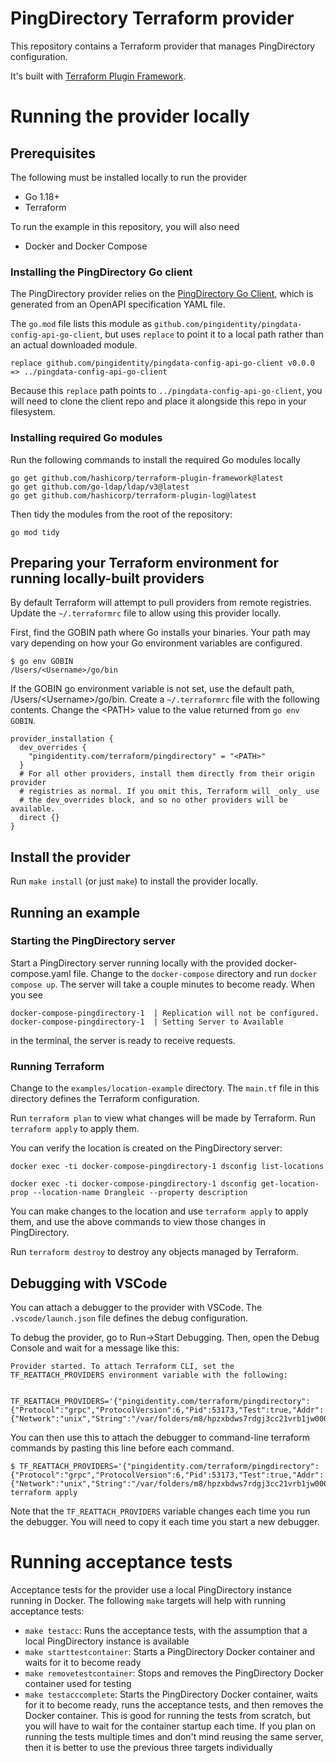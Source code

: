 # PingDirectory Terraform provider
This repository contains a Terraform provider that manages PingDirectory configuration.

It's built with [Terraform Plugin Framework](https://github.com/hashicorp/terraform-plugin-framework).

# Running the provider locally
## Prerequisites
The following must be installed locally to run the provider
- Go 1.18+
- Terraform

To run the example in this repository, you will also need
- Docker and Docker Compose

### Installing the PingDirectory Go client
The PingDirectory provider relies on the [PingDirectory Go Client](https://gitlab.corp.pingidentity.com/henryrecker/pingdata-config-api-go-client), which is generated from an OpenAPI specification YAML file.

The `go.mod` file lists this module as `github.com/pingidentity/pingdata-config-api-go-client`, but uses `replace` to point it to a local path rather than an actual downloaded module.

```
replace github.com/pingidentity/pingdata-config-api-go-client v0.0.0 => ../pingdata-config-api-go-client
```

Because this `replace` path points to `../pingdata-config-api-go-client`, you will need to clone the client repo and place it alongside this repo in your filesystem.

### Installing required Go modules
Run the following commands to install the required Go modules locally
```
go get github.com/hashicorp/terraform-plugin-framework@latest
go get github.com/go-ldap/ldap/v3@latest
go get github.com/hashicorp/terraform-plugin-log@latest
```

Then tidy the modules from the root of the repository:

`go mod tidy`

## Preparing your Terraform environment for running locally-built providers
By default Terraform will attempt to pull providers from remote registries. Update the `~/.terraformrc` file to allow using this provider locally.

First, find the GOBIN path where Go installs your binaries. Your path may vary depending on how your Go environment variables are configured.
```
$ go env GOBIN
/Users/<Username>/go/bin
```

If the GOBIN go environment variable is not set, use the default path, /Users/\<Username\>/go/bin. Create a `~/.terraformrc` file with the following contents. Change the \<PATH\> value to the value returned from `go env GOBIN`.

```
provider_installation {
  dev_overrides {
    "pingidentity.com/terraform/pingdirectory" = "<PATH>"
  }
  # For all other providers, install them directly from their origin provider
  # registries as normal. If you omit this, Terraform will _only_ use
  # the dev_overrides block, and so no other providers will be available.
  direct {}
}
```

## Install the provider
Run `make install` (or just `make`) to install the provider locally.

## Running an example
### Starting the PingDirectory server
Start a PingDirectory server running locally with the provided docker-compose.yaml file. Change to the `docker-compose` directory and run `docker compose up`. The server will take a couple minutes to become ready. When you see
```
docker-compose-pingdirectory-1  | Replication will not be configured.
docker-compose-pingdirectory-1  | Setting Server to Available
```
in the terminal, the server is ready to receive requests.

### Running Terraform
Change to the `examples/location-example` directory. The `main.tf` file in this directory defines the Terraform configuration.

Run `terraform plan` to view what changes will be made by Terraform. Run `terraform apply` to apply them.

You can verify the location is created on the PingDirectory server:

```
docker exec -ti docker-compose-pingdirectory-1 dsconfig list-locations
```

```
docker exec -ti docker-compose-pingdirectory-1 dsconfig get-location-prop --location-name Drangleic --property description
```

You can make changes to the location and use `terraform apply` to apply them, and use the above commands to view those changes in PingDirectory.

Run `terraform destroy` to destroy any objects managed by Terraform.

## Debugging with VSCode
You can attach a debugger to the provider with VSCode. The `.vscode/launch.json` file defines the debug configuration.

To debug the provider, go to Run->Start Debugging. Then, open the Debug Console and wait for a message like this:

```
Provider started. To attach Terraform CLI, set the TF_REATTACH_PROVIDERS environment variable with the following:

	TF_REATTACH_PROVIDERS='{"pingidentity.com/terraform/pingdirectory":{"Protocol":"grpc","ProtocolVersion":6,"Pid":53173,"Test":true,"Addr":{"Network":"unix","String":"/var/folders/m8/hpzxbdws7rdgj3cc21vrb1jw0000gn/T/plugin3225934397"}}}'
```

You can then use this to attach the debugger to command-line terraform commands by pasting this line before each command.

```
$ TF_REATTACH_PROVIDERS='{"pingidentity.com/terraform/pingdirectory":{"Protocol":"grpc","ProtocolVersion":6,"Pid":53173,"Test":true,"Addr":{"Network":"unix","String":"/var/folders/m8/hpzxbdws7rdgj3cc21vrb1jw0000gn/T/plugin3225934397"}}}' terraform apply
```

Note that the `TF_REATTACH_PROVIDERS` variable changes each time you run the debugger. You will need to copy it each time you start a new debugger.

# Running acceptance tests
Acceptance tests for the provider use a local PingDirectory instance running in Docker. The following `make` targets will help with running acceptance tests:

- `make testacc`: Runs the acceptance tests, with the assumption that a local PingDirectory instance is available
- `make starttestcontainer`: Starts a PingDirectory Docker container and waits for it to become ready
- `make removetestcontainer`: Stops and removes the PingDirectory Docker container used for testing
- `make testacccomplete`: Starts the PingDirectory Docker container, waits for it to become ready, runs the acceptance tests, and then removes the Docker container. This is good for running the tests from scratch, but you will have to wait for the container startup each time. If you plan on running the tests multiple times and don't mind reusing the same server, then it is better to use the previous three targets individually
